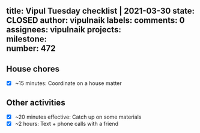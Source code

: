 title:	Vipul Tuesday checklist | 2021-03-30
state:	CLOSED
author:	vipulnaik
labels:	
comments:	0
assignees:	vipulnaik
projects:	
milestone:	
number:	472
--
## House chores

- [x] ~15 minutes: Coordinate on a house matter

## Other activities

- [x] ~20 minutes effective: Catch up on some materials
- [x] ~2 hours: Text + phone calls with a friend
